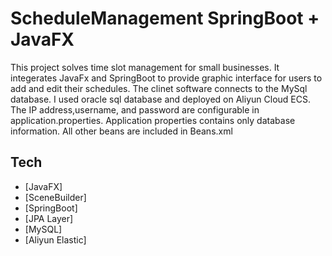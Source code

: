 # ScheduleManagement  SpringBoot + JavaFX

This project solves time slot management for small businesses. It integerates JavaFx and SpringBoot to provide graphic interface for users to add and edit their
schedules.
The clinet software connects to the MySql database. I used oracle sql database and deployed on Aliyun Cloud ECS. The IP address,username, and password are configurable in application.properties. Application properties contains only database information. All other beans are included in Beans.xml

## Tech
- [JavaFX]
- [SceneBuilder]
- [SpringBoot]
- [JPA Layer]
- [MySQL]
- [Aliyun Elastic]

